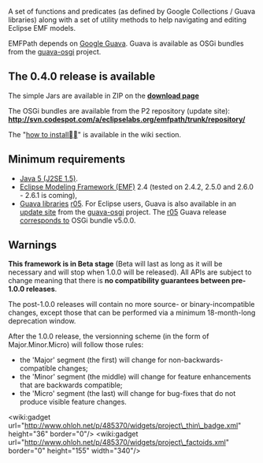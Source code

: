 A set of functions and predicates (as defined by Google Collections / Guava libraries) along with a set of utility methods to help navigating and editing Eclipse EMF models.

EMFPath depends on [Google Guava](http://code.google.com/p/guava-libraries/). Guava is available as OSGi bundles from the [guava-osgi](http://code.google.com/p/guava-osgi/) project.

## The 0.4.0 release is available ##

The simple Jars are available in ZIP on the **[download page](http://code.google.com/a/eclipselabs.org/p/emfpath/downloads/list)**

The OSGi bundles are available from the P2 repository (update site): **http://svn.codespot.com/a/eclipselabs.org/emfpath/trunk/repository/**

The "[how to install](Installation.md)" is available in the wiki section.

## Minimum requirements ##

  * [Java 5 (J2SE 1.5)](http://www.oracle.com/technetwork/java/index.html).
  * [Eclipse Modeling Framework (EMF)](http://www.eclipse.org/modeling/emf/) 2.4 (tested on 2.4.2, 2.5.0 and 2.6.0 - 2.6.1 is coming),
  * [Guava libraries](http://code.google.com/p/guava-libraries/) [r05](http://code.google.com/p/guava-libraries/downloads/detail?name=guava-r05.zip). For Eclipse users, Guava is also available in an [update site](http://guava-osgi.googlecode.com/svn/trunk/repository/) from the [guava-osgi](http://code.google.com/p/guava-osgi/) project. The [r05](https://code.google.com/p/emfpath/source/detail?r=05) Guava release [corresponds to](http://code.google.com/p/guava-osgi/#Note) OSGi bundle v5.0.0.

## Warnings ##

**This framework is in Beta stage** (Beta will last as long as it will be necessary and will stop when 1.0.0 will be released). All APIs are subject to change meaning that there is **no compatibility guarantees between pre-1.0.0 releases**.

The post-1.0.0 releases will contain no more source- or binary-incompatible changes, except those that can be performed via a minimum 18-month-long deprecation window.

After the 1.0.0 release, the versionning scheme (in the form of Major.Minor.Micro) will follow those rules:

  * the 'Major' segment (the first) will change for non-backwards-compatible changes;
  * the 'Minor' segment (the middle) will change for feature enhancements that are backwards compatible;
  * the 'Micro' segment (the last) will change for bug-fixes that do not produce visible feature changes.

&lt;wiki:gadget url="http://www.ohloh.net/p/485370/widgets/project\_thin\_badge.xml" height="36" border="0"/&gt;
&lt;wiki:gadget url="http://www.ohloh.net/p/485370/widgets/project\_factoids.xml" border="0" height="155" width="340"/&gt;